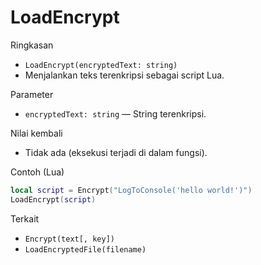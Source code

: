 # LoadEncrypt

Ringkasan
- `LoadEncrypt(encryptedText: string)`
- Menjalankan teks terenkripsi sebagai script Lua.

Parameter
- `encryptedText: string` — String terenkripsi.

Nilai kembali
- Tidak ada (eksekusi terjadi di dalam fungsi).

Contoh (Lua)
```lua
local script = Encrypt("LogToConsole('hello world!')")
LoadEncrypt(script)
```

Terkait
- `Encrypt(text[, key])`
- `LoadEncryptedFile(filename)`

